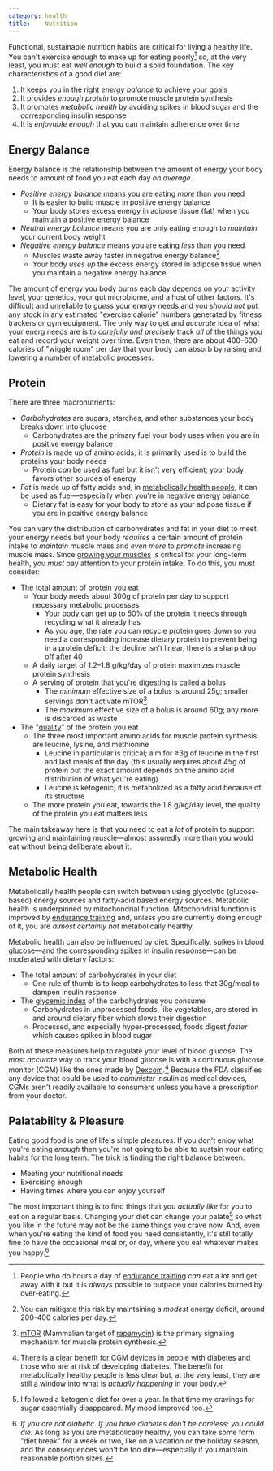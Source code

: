 ```yaml
---
category: health
title:    Nutrition
---
```


Functional, sustainable nutrition habits are critical for living a healthy life.
You can't exercise enough to make up for eating poorly[^1] so, at the very least, you must eat _well enough_ to build a solid foundation.
The key characteristics of a good diet are:

1. It keeps you in the right _energy balance_ to achieve your goals
2. It provides _enough protein_ to promote muscle protein synthesis
3. It promotes _metabolic health_ by avoiding spikes in blood sugar and the corresponding insulin response
4. It is _enjoyable enough_ that you can maintain adherence over time

## Energy Balance

Energy balance is the relationship between the amount of energy your body needs to amount of food you eat each day _on average_.

- _Positive energy balance_ means you are eating _more_ than you need
    - It is easier to build muscle in positive energy balance
    - Your body stores excess energy in adipose tissue (fat) when you maintain a positive energy balance
- _Neutral energy balance_ means you are only eating enough to _maintain_ your current body weight
- _Negative energy balance_ means you are eating _less_ than you need
    - Muscles waste away faster in negative energy balance[^2]
    - Your body _uses up_ the excess energy stored in adipose tissue when you maintain a negative energy balance

The amount of energy you body burns each day depends on your activity level, your genetics, your gut microbiome, and a host of other factors.
It's difficult and unreliable to _guess_ your energy needs and you _should not_ put any stock in any estimated "exercise calorie" numbers generated by fitness trackers or gym equipment.
The only way to get and _accurate_ idea of what your energ needs are is to _carefully and precisely_ track _all_ of the things you eat and record your weight over time.
Even then, there are about 400–600 calories of "wiggle room" per day that your body can absorb by raising and lowering a number of metabolic processes.

## Protein

There are three macronutrients:

- _Carbohydrates_ are sugars, starches, and other substances your body breaks down into glucose
    - Carbohydrates are the primary fuel your body uses when you are in positive energy balance
- _Protein_ is made up of amino acids; it is primarily used is to build the proteins your body needs
    - Protein _can_ be used as fuel but it isn't very efficient; your body favors other sources of energy
- _Fat_ is made up of fatty acids and, in [metabolically health people][1], it can be used as fuel—especially when you're in negative energy balance
    - Dietary fat is easy for your body to store as your adipose tissue if you are in positive energy balance

You can vary the distribution of carbohydrates and fat in your diet to meet your energy needs but your body _requires_ a certain amount of protein intake to _maintain_ muscle mass and _even more_ to _promote_ increasing muscle mass.
Since [growing your muscles][2] is critical for your long-term health, you _must_ pay attention to your protein intake.
To do this, you must consider:

- The total amount of protein you eat
    - Your body needs about 300g of protein per day to support necessary metabolic processes
        - Your body can get up to 50% of the protein it needs through recycling what it already has
        - As you age, the rate you can recycle protein goes down so you need a corresponding increase dietary protein to prevent being in a protein deficit; the decline isn't linear, there is a sharp drop off after 40
    - A daily target of 1.2–1.8 g/kg/day of protein maximizes muscle protein synthesis
    - A serving of protein that you're digesting is called a bolus
        - The _minimum_ effective size of a bolus is around 25g; smaller servings don't activate mTOR[^3]
        - The _maximum_ effective size of a bolus is around 60g; any more is discarded as waste
- The "[quality][3]" of the protein you eat
    - The three most important amino acids for muscle protein synthesis are leucine, lysine, and methionine
        - Leucine in particular is critical; aim for ≥3g of leucine in the first and last meals of the day (this usually requires about 45g of protein but the exact amount depends on the amino acid distribution of what you're eating)
        - Leucine is ketogenic; it is metabolized as a fatty acid because of its structure
    - The more protein you eat, towards the 1.8 g/kg/day level, the quality of the protein you eat matters less

The main takeaway here is that you need to eat a _lot_ of protein to support growing and maintaining muscle—almost assuredly more than you would eat without being deliberate about it.

## Metabolic Health

Metabolically health people can switch between using glycolytic (glucose-based) energy sources and fatty-acid based energy sources.
Metabolic health is underpinned by mitochondrial function.
Mitochondrial function is improved by [endurance training][4] and, unless you are currently doing enough of it, you are _almost certainly not_ metabolically healthy.

Metabolic health can also be influenced by diet.
Specifically, spikes in blood glucose—and the corresponding spikes in insulin response—can be moderated with dietary factors:

- The total amount of carbohydrates in your diet
    - One rule of thumb is to keep carbohydrates to less that 30g/meal to dampen insulin response
- The [glycemic index][5] of the carbohydrates you consume
    - Carbohydrates in unprocessed foods, like vegetables, are stored in and around dietary fiber which slows their digestion
    - Processed, and especially hyper-processed, foods digest _faster_ which causes spikes in blood sugar

Both of these measures help to regulate your level of blood glucose.
The _most accurate_ way to track your blood glucose is with a continuous glucose monitor (CGM) like the ones made by [Dexcom][6].[^4]
Because the FDA classifies any device that could be used to _administer_ insulin as medical devices, CGMs aren't readily available to consumers unless you have a prescription from your doctor.

## Palatability & Pleasure

Eating good food is one of life's simple pleasures.
If you don't enjoy what you're eating _enough_ then you're not going to be able to sustain your eating habits for the long term.
The trick is finding the right balance between:

- Meeting your nutritional needs
- Exercising enough
- Having times where you can enjoy yourself

The most important thing is to find things that you _actually like_ for you to eat on a regular basis.
Changing your diet can change your palate[^5] so what you like in the future may not be the same things you crave now.
And, even when you're eating the kind of food you need consistently, it's still totally fine to have the occasional meal or, or day, where you eat whatever makes you happy.[^6]

[^1]: People who do hours a day of [endurance training][4] _can_ eat a lot and get away with it but it is _always_ possible to outpace your calories burned by over-eating.
[^2]: You can mitigate this risk by maintaining a _modest_ energy deficit, around 200-400 calories per day.
[^3]: [mTOR][7] (Mammalian target of [rapamycin][8]) is the primary signaling mechanism for muscle protein synthesis.
[^4]: There is a clear benefit for CGM devices in people with diabetes and those who are at risk of developing diabetes. The benefit for metabolically healthy people is less clear but, at the very least, they are still a window into what is _actually happening_ in your body.
[^5]: I followed a ketogenic diet for over a year. In that time my cravings for sugar essentially disappeared. My mood improved too.
[^6]: _If you are not diabetic. If you have diabetes don't be careless; you could die._ As long as you are metabolically healthy, you can take some form "diet break" for a week or two, like on a vacation or the holiday season, and the consequences won't be too dire—especially if you maintain reasonable portion sizes.

[1]: /codex/nutiriton/#metabolic-health
[2]: /codex/strengh-training/
[3]: https://en.wikipedia.org/wiki/Protein_quality
[4]: /codex/endurance-training/
[5]: https://en.wikipedia.org/wiki/Glycemic_index
[6]: https://www.dexcom.com/en-us
[7]: https://en.wikipedia.org/wiki/MTOR
[8]: https://en.wikipedia.org/wiki/Sirolimus
